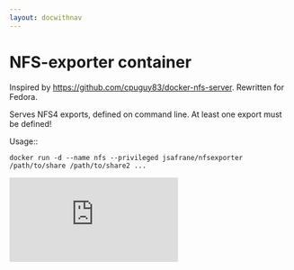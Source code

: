 ```yaml
---
layout: docwithnav
---
```

<!-- BEGIN MUNGE: UNVERSIONED_WARNING -->


<!-- END MUNGE: UNVERSIONED_WARNING -->

# NFS-exporter container

Inspired by https://github.com/cpuguy83/docker-nfs-server. Rewritten for
Fedora.

Serves NFS4 exports, defined on command line. At least one export must be defined!

Usage::

    docker run -d --name nfs --privileged jsafrane/nfsexporter /path/to/share /path/to/share2 ...


<!-- BEGIN MUNGE: GENERATED_ANALYTICS -->
[![Analytics](https://kubernetes-site.appspot.com/UA-36037335-10/GitHub/examples/nfs/exporter/README.md?pixel)]()
<!-- END MUNGE: GENERATED_ANALYTICS -->

